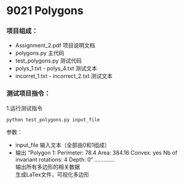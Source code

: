 # 9021 Polygons

### 项目组成：
- Assignment_2.pdf 项目说明文档
- polygons.py 主代码
- test_polygons.py 测试代码
- polys_1.txt - polys_4.txt 测试文本
- incorret_1.txt - incorrect_2.txt 测试文本

### 测试项目指令：
1.运行测试指令  

`python test_polygons.py input_file`  

参数：  
- input_file 输入文本（全部由0和1组成）
- 输出
  “Polygon 1:
    Perimeter: 78.4
    Area: 384.16
    Convex: yes
    Nb of invariant rotations: 4
    Depth: 0“
  .............  
  输出所有多边形的相关数据  
  生成LaTex文件，可视化多边形  
